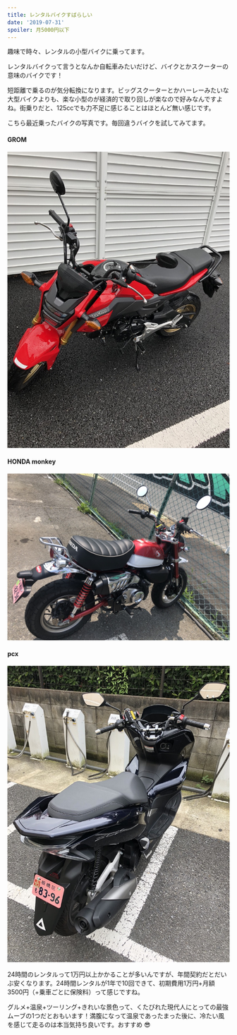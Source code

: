 ```yaml
---
title: レンタルバイクすばらしい
date: '2019-07-31'
spoiler: 月5000円以下
---
```


趣味で時々、レンタルの小型バイクに乗ってます。

レンタルバイクって言うとなんか自転車みたいだけど、バイクとかスクーターの意味のバイクです！

短距離で乗るのが気分転換になります。ビッグスクーターとかハーレーみたいな大型バイクよりも、楽な小型のが経済的で取り回しが楽なので好みなんですよね。街乗りだと、125ccでも力不足に感じることはほとんど無い感じです。

こちら最近乗ったバイクの写真です。毎回違うバイクを試してみてます。

#### GROM

![](grom.jpeg)


#### HONDA monkey

![](monkey.jpeg)

#### pcx

![](pcx.jpeg)

24時間のレンタルって1万円以上かかることが多いんですが、年間契約だとだいぶ安くなります。24時間レンタルが1年で10回できて、初期費用1万円+月額3500円（+乗車ごとに保険料）って感じですね。

グルメ+温泉+ツーリング+きれいな景色って、くたびれた現代人にとっての最強ムーブの1つだとおもいます！満腹になって温泉であったまった後に、冷たい風を感じて走るのは本当気持ち良いです。おすすめ 😎
